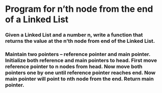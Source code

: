 # Program for n’th node from the end of a Linked List

### Given a Linked List and a number n, write a function that returns the value at the n’th node from end of the Linked List.


### Maintain two pointers – reference pointer and main pointer. Initialize both reference and main pointers to head. First move reference pointer to n nodes from head. Now move both pointers one by one until reference pointer reaches end. Now main pointer will point to nth node from the end. Return main pointer.
